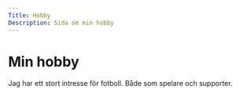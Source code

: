 ```yaml
---
Title: Hobby
Description: Sida om min hobby
---
```


Min hobby
==========

Jag har ett stort intresse för fotboll. Både som spelare och supporter.